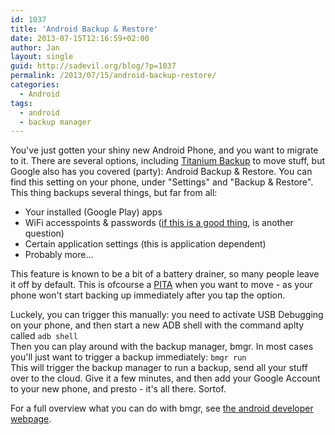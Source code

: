 ```yaml
---
id: 1037
title: 'Android Backup & Restore'
date: 2013-07-15T12:16:59+02:00
author: Jan
layout: single
guid: http://sadevil.org/blog/?p=1037
permalink: /2013/07/15/android-backup-restore/
categories:
  - Android
tags:
  - android
  - backup manager
---
```

You've just gotten your shiny new Android Phone, and you want to migrate to it. There are several options, including [Titanium Backup](http://matrixrewriter.com/android/) to move stuff, but Google also has you covered (party): Android Backup & Restore. You can find this setting on your phone, under "Settings" and "Backup & Restore". This thing backups several things, but far from all:

  * Your installed (Google Play) apps
  * WiFi accesspoints & passwords ([if this is a good thing](http://arstechnica.com/security/2013/07/does-nsa-know-your-wifi-password-android-backups-may-give-it-to-them/), is another question)
  * Certain application settings (this is application dependent)
  * Probably more...

This feature is known to be a bit of a battery drainer, so many people leave it off by default. This is ofcourse a [PITA](http://www.urbandictionary.com/define.php?term=PITA) when you want to move - as your phone won't start backing up immediately after you tap the option.

Luckely, you can trigger this manually: you need to activate USB Debugging on your phone, and then start a new ADB shell with the command aplty called `adb shell`  
Then you can play around with the backup manager, bmgr. In most cases you'll just want to trigger a backup immediately: `bmgr run`  
This will trigger the backup manager to run a backup, send all your stuff over to the cloud. Give it a few minutes, and then add your Google Account to your new phone, and presto - it's all there. Sortof.

For a full overview what you can do with bmgr, see [the android developer webpage](http://developer.android.com/tools/help/bmgr.html).
